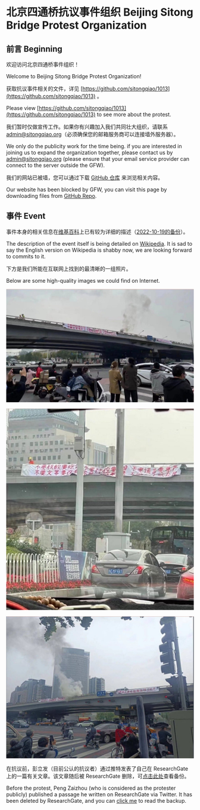 # 北京四通桥抗议事件组织 Beijing Sitong Bridge Protest Organization

## 前言 Beginning

欢迎访问北京四通桥事件组织！

Welcome to Beijing Sitong Bridge Protest Organization!

获取抗议事件相关的文件，详见 [https://github.com/sitongqiao/1013](https://github.com/sitongqiao/1013) 。

Please view [https://github.com/sitongqiao/1013](https://github.com/sitongqiao/1013) to see more about the protest.

我们暂时仅做宣传工作。如果你有兴趣加入我们共同壮大组织，请联系 [admin@sitongqiao.org](mailto:admin@sitongqiao.org)（必须确保您的邮箱服务商可以连接墙外服务器）。

We only do the publicity work for the time being. if you are interested in joining us to expand the organization together, please contact us by [admin@sitongqiao.org](mailto:admin@sitongqiao.org) (please ensure that your email service provider can connect to the server outside the GFW).

我们的网站已被墙，您可以通过下载 [GitHub 仓库](https://github.com/sitongqiao/1013) 来浏览相关内容。

Our website has been blocked by GFW, you can visit this page by downloading files from [GitHub Repo](https://github.com/sitongqiao/1013).

## 事件 Event

事件本身的相关信息在[维基百科](https://zh.wikipedia.org/wiki/北京四通桥抗议)上已有较为详细的描述（[2022-10-19的备份](/wikipedia-zh.pdf)）。

The description of the event itself is being detailed on [Wikipedia](https://en.wikipedia.org/wiki/Beijing_Sitong_Bridge_protest). It is sad to say the English version on Wikipedia is shabby now, we are looking forward to commits to it.

下方是我们所能在互联网上找到的最清晰的一组照片。

Below are some high-quality images we could find on Internet.

![Sitong1.jpg](/Sitong1.jpg)

![Sitong2.jpg](/Sitong2.jpg)

![Sitong3.jpg](/Sitong3.jpg)

在抗议前，彭立发（目前公认的抗议者）通过推特发表了自己在 ResearchGate 上的一篇有关文章。该文章随后被 ResearchGate 删除，可[点击此处](/PengZaizhou-tutorial.pdf
)查看备份。

Before the protest, Peng Zaizhou (who is considered as the protester publicly) published a passage he written on ResearchGate via Twitter. It has been deleted by ResearchGate, and you can [click me](/PengZaizhou-tutorial.pdf) to read the backup.
